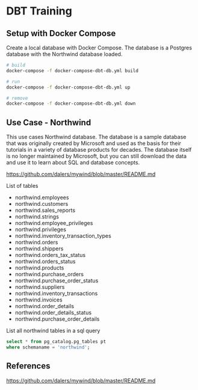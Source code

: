 # DBT Training


## Setup with Docker Compose

Create a local database with Docker Compose. The database is a Postgres database with the Northwind database loaded.


```bash
# build
docker-compose -f docker-compose-dbt-db.yml build

# run
docker-compose -f docker-compose-dbt-db.yml up

# remove
docker-compose -f docker-compose-dbt-db.yml down
```


## Use Case - Northwind

This use cases Northwind database. The database is a sample database that was originally created by Microsoft and used as the basis for their tutorials in a variety of database products for decades. The database itself is no longer maintained by Microsoft, but you can still download the data and use it to learn about SQL and database concepts.

https://github.com/dalers/mywind/blob/master/README.md

List of tables

- northwind.employees
- northwind.customers
- northwind.sales_reports
- northwind.strings
- northwind.employee_privileges
- northwind.privileges
- northwind.inventory_transaction_types
- northwind.orders
- northwind.shippers
- northwind.orders_tax_status
- northwind.orders_status
- northwind.products
- northwind.purchase_orders
- northwind.purchase_order_status
- northwind.suppliers
- northwind.inventory_transactions
- northwind.invoices
- northwind.order_details
- northwind.order_details_status
- northwind.purchase_order_details

List all northwind tables in a sql query

```sql
select * from pg_catalog.pg_tables pt
where schemaname = 'northwind';
```


## References

https://github.com/dalers/mywind/blob/master/README.md
